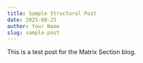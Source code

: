 ```yaml
---
title: Sample Structural Post
date: 2025-08-25
author: Your Name
slug: sample-post
---
```

This is a test post for the Matrix Section blog.
